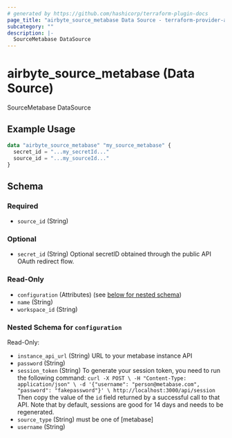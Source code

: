 ```yaml
---
# generated by https://github.com/hashicorp/terraform-plugin-docs
page_title: "airbyte_source_metabase Data Source - terraform-provider-airbyte"
subcategory: ""
description: |-
  SourceMetabase DataSource
---
```


# airbyte_source_metabase (Data Source)

SourceMetabase DataSource

## Example Usage

```terraform
data "airbyte_source_metabase" "my_source_metabase" {
  secret_id = "...my_secretId..."
  source_id = "...my_sourceId..."
}
```

<!-- schema generated by tfplugindocs -->
## Schema

### Required

- `source_id` (String)

### Optional

- `secret_id` (String) Optional secretID obtained through the public API OAuth redirect flow.

### Read-Only

- `configuration` (Attributes) (see [below for nested schema](#nestedatt--configuration))
- `name` (String)
- `workspace_id` (String)

<a id="nestedatt--configuration"></a>
### Nested Schema for `configuration`

Read-Only:

- `instance_api_url` (String) URL to your metabase instance API
- `password` (String)
- `session_token` (String) To generate your session token, you need to run the following command: ``` curl -X POST \
  -H "Content-Type: application/json" \
  -d '{"username": "person@metabase.com", "password": "fakepassword"}' \
  http://localhost:3000/api/session
``` Then copy the value of the `id` field returned by a successful call to that API.
Note that by default, sessions are good for 14 days and needs to be regenerated.
- `source_type` (String) must be one of [metabase]
- `username` (String)


